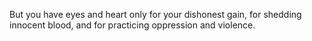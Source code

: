 But you have eyes and heart only for your dishonest gain, for shedding innocent blood, and for practicing oppression and violence.
